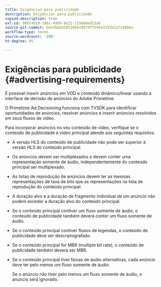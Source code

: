 ```yaml
---
title: Exigências para publicidade
description: Exigências para publicidade
copied-description: true
exl-id: 906f4910-396c-4909-8e22-119486ed13a0
source-git-commit: be43bbbd1051886c8979ff590a3197b2a7249b6a
workflow-type: tm+mt
source-wordcount: '209'
ht-degree: 0%

---
```


# Exigências para publicidade {#advertising-requirements}

É possível inserir anúncios em VOD e conteúdo dinâmico/linear usando a interface de decisão de anúncios do Adobe Primetime.

O Primetime Ad Decisioning funciona com TVSDK para identificar oportunidades de anúncios, resolver anúncios e inserir anúncios resolvidos em seus fluxos de vídeo.

Para incorporar anúncios no seu conteúdo de vídeo, verifique se o conteúdo de publicidade e vídeo principal atende aos seguintes requisitos:

* A versão HLS do conteúdo de publicidade não pode ser superior à versão HLS do conteúdo principal.
* Os anúncios devem ser multiplexados e devem conter uma representação somente de áudio, independentemente do conteúdo principal ser multiplexado.
* As listas de reprodução de anúncios devem ter as mesmas representações de taxa de bits que as representações na lista de reprodução do conteúdo principal.
* A duração alvo e a duração de fragmento individual de um anúncio não podem exceder a duração alvo do conteúdo principal.
* Se o conteúdo principal contiver um fluxo somente de áudio, o conteúdo de publicidade também deverá conter um fluxo somente de áudio.
* Se o conteúdo principal contiver fluxos de legendas, o conteúdo de publicidade deve ser descriptografado.
* Se o conteúdo principal for MBR (multiple bit rate), o conteúdo de publicidade também deverá ser MBR.
* Se o conteúdo principal tiver faixas de áudio alternativas, cada anúncio deve ter pelo menos um fluxo somente de áudio.

   Se o anúncio não tiver pelo menos um fluxo somente de áudio, o anúncio será ignorado.
